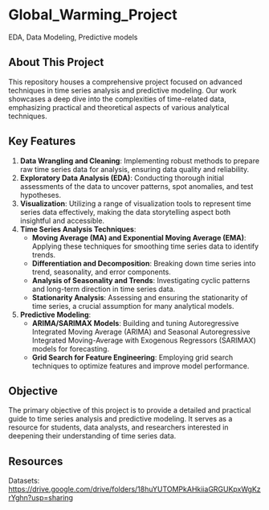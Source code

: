 # Global_Warming_Project
EDA, Data Modeling, Predictive models

## About This Project

This repository houses a comprehensive project focused on advanced techniques in time series analysis and predictive modeling. Our work showcases a deep dive into the complexities of time-related data, emphasizing practical and theoretical aspects of various analytical techniques.

## Key Features

1. **Data Wrangling and Cleaning**: Implementing robust methods to prepare raw time series data for analysis, ensuring data quality and reliability.
2. **Exploratory Data Analysis (EDA)**: Conducting thorough initial assessments of the data to uncover patterns, spot anomalies, and test hypotheses.
3. **Visualization**: Utilizing a range of visualization tools to represent time series data effectively, making the data storytelling aspect both insightful and accessible.
4. **Time Series Analysis Techniques**: 
    - **Moving Average (MA) and Exponential Moving Average (EMA)**: Applying these techniques for smoothing time series data to identify trends.
    - **Differentiation and Decomposition**: Breaking down time series into trend, seasonality, and error components.
    - **Analysis of Seasonality and Trends**: Investigating cyclic patterns and long-term direction in time series data.
    - **Stationarity Analysis**: Assessing and ensuring the stationarity of time series, a crucial assumption for many analytical models.
5. **Predictive Modeling**:
    - **ARIMA/SARIMAX Models**: Building and tuning Autoregressive Integrated Moving Average (ARIMA) and Seasonal Autoregressive Integrated Moving-Average with Exogenous Regressors (SARIMAX) models for forecasting.
    - **Grid Search for Feature Engineering**: Employing grid search techniques to optimize features and improve model performance.

## Objective

The primary objective of this project is to provide a detailed and practical guide to time series analysis and predictive modeling. It serves as a resource for students, data analysts, and researchers interested in deepening their understanding of time series data.


## Resources

Datasets: https://drive.google.com/drive/folders/18huYUTOMPkAHkiiaGRGUKpxWgKzrYghn?usp=sharing
